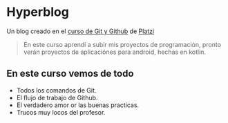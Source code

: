 # Hyperblog
Un blog creado en el [curso de Git y Github](https://platzi.com/cursos/git-github/ 'curso de Git y Github') de [Platzi](https://platzi.com/ 'Platzi')
>En este curso aprendí a subir mis proyectos de programación, pronto verán proyectos de aplicaciónes para android, hechas en kotlin.
>

## En este curso vemos de todo
* Todos los comandos de Git.
* El flujo de trabajo de Github.
* El verdadero amor or las buenas practicas.
* Trucos muy locos del profesor.


